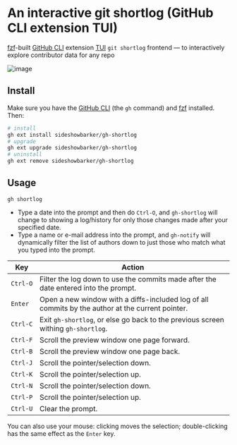 # An interactive git shortlog (GitHub CLI extension TUI)

[fzf](https://github.com/junegunn/fzf#installation)-built [GitHub CLI](https://github.com/cli/cli) extension [TUI](https://en.wikipedia.org/wiki/Text-based_user_interface) `git shortlog` frontend — to interactively explore contributor data for any repo

![image](https://github.com/user-attachments/assets/fd654c44-048d-42ad-bc61-a188cef23d2e)

## Install

Make sure you have the [GitHub CLI](https://github.com/cli/cli#installation) (the `gh` command) and [fzf](https://github.com/junegunn/fzf#installation) installed. Then:

```sh
# install
gh ext install sideshowbarker/gh-shortlog
# upgrade
gh ext upgrade sideshowbarker/gh-shortlog
# uninstall
gh ext remove sideshowbarker/gh-shortlog
```

## Usage

```
gh shortlog
```

- Type a date into the prompt and then do `Ctrl-O`, and `gh-shortlog` will change to showing a log/history for only those changes made after your specified date.
- Type a name or e-mail address into the prompt, and `gh-notify` will dynamically filter the list of authors down to just those who match what you typed into the prompt.

| Key    | Action                                                        |
| ------ | ------------------------------------------------------------- |
| `Ctrl‑O` | Filter the log down to use the commits made after the date entered into the prompt.|
| `Enter`  | Open a new window with a diffs-included log of all commits by the author at the current pointer. |
| `Ctrl‑C` | Exit `gh-shortlog`, or else go back to the previous screen withing `gh-shortlog`. |
| `Ctrl‑F` | Scroll the preview window one page forward. |
| `Ctrl‑B` | Scroll the preview window one page back. |
| `Ctrl‑J` | Scroll the pointer/selection down. |
| `Ctrl‑K` | Scroll the pointer/selection up. |
| `Ctrl‑N` | Scroll the pointer/selection down. |
| `Ctrl‑P` | Scroll the pointer/selection up. |
| `Ctrl‑U` | Clear the prompt. |

You can also use your mouse: clicking moves the selection; double-clicking has the same effect as the `Enter` key.
